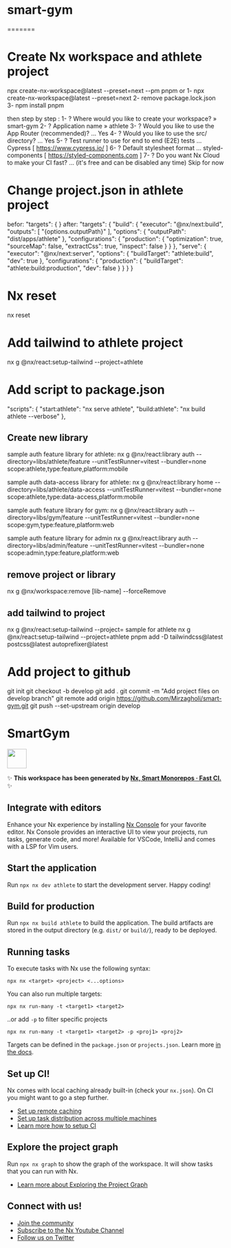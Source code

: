 # smart-gym
=======
# Create Nx workspace and athlete project 
npx create-nx-workspace@latest --preset=next --pm pnpm
or 
1- npx create-nx-workspace@latest --preset=next 
2- remove package.lock.json 
3- npm install pnpm

then step by step :
1- ? Where would you like to create your workspace? » smart-gym
2- ? Application name » athlete
3- ? Would you like to use the App Router (recommended)? ...
Yes
4- ? Would you like to use the src/ directory? ...
Yes
5- ? Test runner to use for end to end (E2E) tests ...
Cypress [ https://www.cypress.io/ ]
6- ? Default stylesheet format ...
styled-components [ https://styled-components.com            ]
7- ? Do you want Nx Cloud to make your CI fast? ...
(it's free and can be disabled any time)
Skip for now

# Change project.json in athlete project
befor: "targets": { }
after: "targets": {
    "build": {
      "executor": "@nx/next:build",
      "outputs": [
        "{options.outputPath}"
      ],
      "options": {
        "outputPath": "dist/apps/athlete"
      },
      "configurations": {
        "production": {
          "optimization": true,
          "sourceMap": false,
          "extractCss": true,
          "inspect": false
        }
      }
    },
    "serve": {
      "executor": "@nx/next:server",
      "options": {
        "buildTarget": "athlete:build",
        "dev": true
      },
      "configurations": {
        "production": {
          "buildTarget": "athlete:build:production",
          "dev": false
        }
      }
    }
  }

# Nx reset
nx reset

# Add tailwind to athlete project
nx g @nx/react:setup-tailwind --project=athlete

# Add script to package.json 
  "scripts": {
    "start:athlete": "nx serve athlete",
    "build:athlete": "nx build athlete --verbose"
  },

## Create new library
sample auth feature library for athlete:
nx g @nx/react:library auth --directory=libs/athlete/feature --unitTestRunner=vitest --bundler=none scope:athlete,type:feature,platform:mobile

sample auth data-access library for athlete:
nx g @nx/react:library home --directory=libs/athlete/data-access --unitTestRunner=vitest --bundler=none scope:athlete,type:data-access,platform:mobile

sample auth feature library for gym:
nx g @nx/react:library auth --directory=libs/gym/feature --unitTestRunner=vitest --bundler=none scope:gym,type:feature,platform:web

sample auth feature library for admin
nx g @nx/react:library auth --directory=libs/admin/feature --unitTestRunner=vitest --bundler=none scope:admin,type:feature,platform:web

## remove project or library
nx g @nx/workspace:remove [lib-name] --forceRemove    

## add tailwind to project
nx g @nx/react:setup-tailwind --project=<project name>
sample for athlete
nx g @nx/react:setup-tailwind --project=athlete
pnpm add -D tailwindcss@latest postcss@latest autoprefixer@latest

# Add project to github

git init
git checkout -b develop
git add .
git commit -m "Add project files on develop branch"
git remote add origin https://github.com/Mirzagholi/smart-gym.git
git push --set-upstream origin develop














# SmartGym
<a alt="Nx logo" href="https://nx.dev" target="_blank" rel="noreferrer"><img src="https://raw.githubusercontent.com/nrwl/nx/master/images/nx-logo.png" width="45"></a>

✨ **This workspace has been generated by [Nx, Smart Monorepos · Fast CI.](https://nx.dev)** ✨

## Integrate with editors

Enhance your Nx experience by installing [Nx Console](https://nx.dev/nx-console) for your favorite editor. Nx Console
provides an interactive UI to view your projects, run tasks, generate code, and more! Available for VSCode, IntelliJ and
comes with a LSP for Vim users.

## Start the application

Run `npx nx dev athlete` to start the development server. Happy coding!

## Build for production

Run `npx nx build athlete` to build the application. The build artifacts are stored in the output directory (e.g. `dist/` or `build/`), ready to be deployed.

## Running tasks

To execute tasks with Nx use the following syntax:

```
npx nx <target> <project> <...options>
```

You can also run multiple targets:

```
npx nx run-many -t <target1> <target2>
```

..or add `-p` to filter specific projects

```
npx nx run-many -t <target1> <target2> -p <proj1> <proj2>
```

Targets can be defined in the `package.json` or `projects.json`. Learn more [in the docs](https://nx.dev/features/run-tasks).

## Set up CI!

Nx comes with local caching already built-in (check your `nx.json`). On CI you might want to go a step further.

- [Set up remote caching](https://nx.dev/features/share-your-cache)
- [Set up task distribution across multiple machines](https://nx.dev/nx-cloud/features/distribute-task-execution)
- [Learn more how to setup CI](https://nx.dev/recipes/ci)

## Explore the project graph

Run `npx nx graph` to show the graph of the workspace.
It will show tasks that you can run with Nx.

- [Learn more about Exploring the Project Graph](https://nx.dev/core-features/explore-graph)

## Connect with us!

- [Join the community](https://nx.dev/community)
- [Subscribe to the Nx Youtube Channel](https://www.youtube.com/@nxdevtools)
- [Follow us on Twitter](https://twitter.com/nxdevtools)



